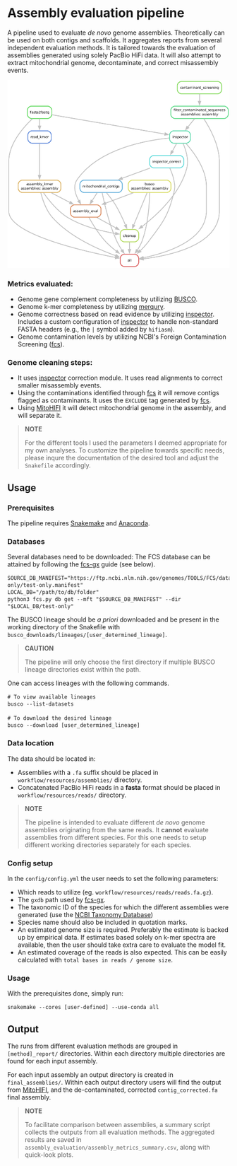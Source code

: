 # Assembly evaluation pipeline

A pipeline used to evaluate _de novo_ genome assemblies. Theoretically can be used on both contigs and scaffolds. It aggregates reports from several independent evaluation methods. It is tailored towards the evaluation of assemblies generated using solely PacBio HiFi data. It will also attempt to extract mitochondrial genome, decontaminate, and correct misassembly events.

![](dag.png)

### Metrics evaluated:
* Genome gene complement completeness by utilizing [BUSCO](https://busco.ezlab.org/).
* Genome k-mer completeness by utilizing [merqury](https://github.com/marbl/merqury).
* Genome correctness based on read evidence by utilizing [inspector](https://github.com/Maggi-Chen/Inspector). Includes a custom configuration of [inspector](https://github.com/Maggi-Chen/Inspector) to handle non-standard FASTA headers (e.g., the `|` symbol added by `hifiasm`).
* Genome contamination levels by utilizing NCBI's Foreign Contamination Screening ([fcs](https://github.com/ncbi/fcs)).

### Genome cleaning steps:
* It uses [inspector](https://github.com/Maggi-Chen/Inspector) correction module. It uses read alignments to correct smaller misassembly events.
* Using the contaminations identified through [fcs](https://github.com/ncbi/fcs) it will remove contigs flagged as contaminants. It uses the `EXCLUDE` tag generated by [fcs](https://github.com/ncbi/fcs).
* Using [MitoHIFI](https://github.com/marcelauliano/MitoHiFi) it will detect mitochondrial genome in the assembly, and will separate it.

> **NOTE**  
> 
> For the different tools I used the parameters I deemed appropriate for my own analyses. To customize the pipeline towards specific needs, please inqure the documentation of the desired tool and adjust the `Snakefile` accordingly.
## Usage

### Prerequisites
The pipeline requires [Snakemake](https://snakemake.readthedocs.io/en/stable/) and [Anaconda](https://docs.anaconda.com/miniconda/).

### Databases
Several databases need to be downloaded:
The FCS database can be attained by following the [fcs-gx](https://github.com/ncbi/fcs/wiki/FCS-GX-input#fcs-gx-database-location) guide (see below).
```
SOURCE_DB_MANIFEST="https://ftp.ncbi.nlm.nih.gov/genomes/TOOLS/FCS/database/test-only/test-only.manifest"
LOCAL_DB="/path/to/db/folder"
python3 fcs.py db get --mft "$SOURCE_DB_MANIFEST" --dir "$LOCAL_DB/test-only" 
```

The BUSCO lineage should be *a priori* downloaded and be present in the working directory of the Snakefile with `busco_downloads/lineages/[user_determined_lineage]`.

> **CAUTION**
> 
> The pipeline will only choose the first directory if multiple BUSCO lineage directories exist within the path.

One can access lineages with the following commands.
```
# To view available lineages
busco --list-datasets

# To download the desired lineage
busco --download [user_determined_lineage]
```

### Data location
The data should be located in:
* Assemblies with a `.fa` suffix should be placed in `workflow/resources/assemblies/` directory.
* Concatenated PacBio HiFi reads in a **fasta** format should be placed in `workflow/resources/reads/` directory. 

> **NOTE**
> 
> The pipeline is intended to evaluate different _de novo_ genome assemblies originating from the same reads. It **cannot** evaluate assemblies from different species. For this one needs to setup different working directories separately for each species.

### Config setup
In the `config/config.yml` the user needs to set the following parameters:
* Which reads to utilize (eg. `workflow/resources/reads/reads.fa.gz`).
* The `gxdb` path used by [fcs-gx](https://github.com/ncbi/fcs/wiki/FCS-GX-input#fcs-gx-database-location).
* The taxonomic ID of the species for which the different assemblies were generated (use the [NCBI Taxonomy Database](https://www.ncbi.nlm.nih.gov/taxonomy))
* Species name should also be included in quotation marks.
* An estimated genome size is required. Preferably the estimate is backed up by empirical data. If estimates based solely on k-mer spectra are available, then the user should take extra care to evaluate the model fit.
* An estimated coverage of the reads is also expected. This can be easily calculated with `total bases in reads / genome size`. 

### Usage

With the prerequisites done, simply run:

```
snakemake --cores [user-defined] --use-conda all
```

## Output

The runs from different evaluation methods are grouped in `[method]_report/` directories. Within each directory multiple directories are found for each input assembly.

For each input assembly an output directory is created in `final_assemblies/`. Within each output directory users will find the output from [MitoHIFI](https://github.com/marcelauliano/MitoHiFi), and the de-contaminated, corrected `contig_corrected.fa` final assembly. 

> **NOTE**
> 
> To facilitate comparison between assemblies, a summary script collects the outputs from all evaluation methods. The aggregated results are saved in `assembly_evaluation/assembly_metrics_summary.csv`, along with quick-look plots.



